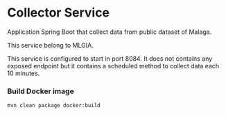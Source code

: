 # Collector Service

Application Spring Boot that collect data from public dataset of Malaga.

This service belong to MLGIA.

This service is configured to start in port 8084. It does not contains any exposed endpoint but it contains a scheduled method to collect data each 10 minutes.

### Build Docker image
```
mvn clean package docker:build
```
